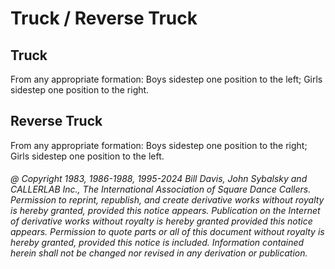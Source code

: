 
# Truck / Reverse Truck

## Truck

From any appropriate formation: Boys sidestep one position to the left; Girls
sidestep one position to the right.

## Reverse Truck

From any appropriate formation:
Boys sidestep one position to the right;
Girls sidestep one position to the left.

###### @ Copyright 1983, 1986-1988, 1995-2024 Bill Davis, John Sybalsky and CALLERLAB Inc., The International Association of Square Dance Callers. Permission to reprint, republish, and create derivative works without royalty is hereby granted, provided this notice appears. Publication on the Internet of derivative works without royalty is hereby granted provided this notice appears. Permission to quote parts or all of this document without royalty is hereby granted, provided this notice is included. Information contained herein shall not be changed nor revised in any derivation or publication.
